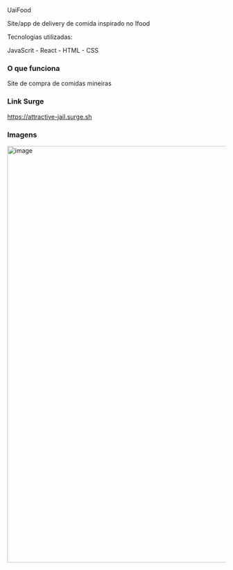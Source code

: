 UaiFood

Site/app de delivery de comida inspirado no Ifood

Tecnologias utilizadas:

JavaScrit - React - HTML - CSS

### O que funciona
Site de compra de comidas mineiras

### Link Surge 
https://attractive-jail.surge.sh


### Imagens

<img width="960" alt="image" src="https://user-images.githubusercontent.com/93896739/181100425-561418d9-e88a-4b35-bd93-337f0d7c249a.png">



